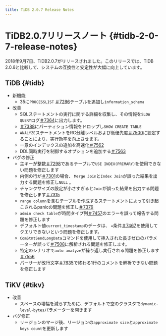 ```yaml
---
title: TiDB 2.0.7 Release Notes
---
```


# TiDB2.0.7リリースノート {#tidb-2-0-7-release-notes}

2018年9月7日、TiDB2.0.7がリリースされました。このリリースでは、TiDB 2.0.6と比較して、システムの互換性と安定性が大幅に向上しています。

## TiDB {#tidb}

-   新機能
    -   35に`PROCESSLIST` [＃7286](https://github.com/pingcap/tidb/pull/7286)テーブルを追加し`information_schema`
-   改善
    -   SQLステートメントの実行に関する詳細を収集し、その情報を`SLOW QUERY`ログ[＃7364](https://github.com/pingcap/tidb/pull/7364)に出力します。
    -   [＃7388](https://github.com/pingcap/tidb/pull/7388)にパーティション情報をドロップし`SHOW CREATE TABLE`
    -   `ANALYZE`ステートメントをRC分離レベルおよび低優先度[＃7500](https://github.com/pingcap/tidb/pull/7500)に設定することにより、実行効率を向上させます。
    -   一意のインデックスの追加を高速化[＃7562](https://github.com/pingcap/tidb/pull/7562)
    -   DDL同時実行を制御するオプションを追加する[＃7563](https://github.com/pingcap/tidb/pull/7563)
-   バグの修正
    -   主キーが整数[＃7298](https://github.com/pingcap/tidb/pull/7298)であるテーブルで`USE INDEX(PRIMARY)`を使用できない問題を修正します
    -   内側の行が[＃7301](https://github.com/pingcap/tidb/pull/7301)の場合、 `Merge Join`と`Index Join`が誤った結果を出力する問題を修正し`NULL` 。
    -   チャンクサイズの設定が小さすぎると`Join`が誤った結果を出力する問題を修正します[＃7315](https://github.com/pingcap/tidb/pull/7315)
    -   `range column`を含むテーブルを作成するステートメントによって引き起こされるpanicの問題を修正し[＃7379](https://github.com/pingcap/tidb/pull/7379)
    -   `admin check table`が時間タイプ列[＃7457](https://github.com/pingcap/tidb/pull/7457)のエラーを誤って報告する問題を修正します
    -   デフォルト値`current_timestamp`のデータは、 `=`条件[＃7467](https://github.com/pingcap/tidb/pull/7467)を使用してクエリできないという問題を修正します。
    -   `ComStmtSendLongData`コマンドを使用して挿入された長さゼロのパラメーターが誤って[＃7508](https://github.com/pingcap/tidb/pull/7508)に解析される問題を修正します。
    -   特定のシナリオで`auto analyze`が繰り返し実行される問題を修正します[＃7556](https://github.com/pingcap/tidb/pull/7556)
    -   パーサーが改行文字[＃7635](https://github.com/pingcap/tidb/pull/7635)で終わる1行のコメントを解析できない問題を修正します

## TiKV {#tikv}

-   改善
    -   スペースの増幅を減らすために、デフォルトで空のクラスタで`dynamic-level-bytes`パラメーターを開きます
-   バグ修正
    -   リージョンのマージ後、リージョンの`approximate size`と`approximate keys count`を更新します
